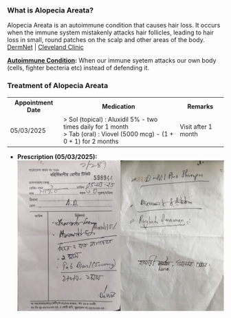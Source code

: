 ### **What is Alopecia Areata?**
Alopecia Areata is an autoimmune condition that causes hair loss. It occurs when the immune system mistakenly attacks hair follicles, leading to hair loss in small, round patches on the scalp and other areas of the body. [DermNet](https://dermnetnz.org/topics/alopecia-areata?form=MG0AV3) | [Cleveland Clinic](https://my.clevelandclinic.org/health/diseases/12423-alopecia-areata?form=MG0AV3&form=MG0AV3)

**[Autoimmune Condition](https://my.clevelandclinic.org/health/diseases/21624-autoimmune-diseases):** When our immune syetem attacks our own body (cells, fighter becteria etc) instead of defending it. 


### **Treatment of Alopecia Areata**
<table>
    <tr>
        <th>Appointment Date</th>
        <th>Medication</th>
        <th>Remarks</th>    
    </tr>
    <tr>
        <td>05/03/2025</td>
        <td>> Sol (topical) : Aluxidil 5% - two times daily for 1 month<br>> Tab (oral) : Viovel (5000 mcg) - (1 + 0 + 1) for 2 months</td>
        <td>Visit after 1 month</td>
    </tr>
</table>

- **Prescription (05/03/2025):** 
    ![Prescription](prescription_050325.png)
